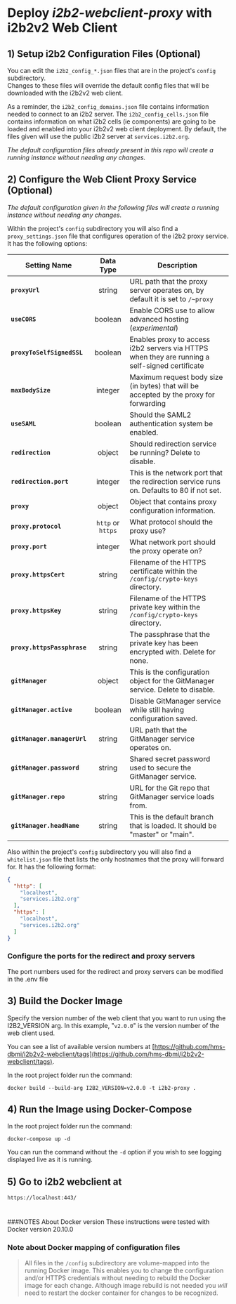 # Deploy *i2b2-webclient-proxy* with i2b2v2 Web Client

## 1) Setup i2b2 Configuration Files (Optional)
 You can edit the `i2b2_config_*.json` files that are in the project's `config` subdirectory.  
 Changes to these files will override the default config files that will be downloaded with the i2b2v2 web client.
 
 As a reminder, the `i2b2_config_domains.json` file contains information needed to connect to an i2b2 server.
 The `i2b2_config_cells.json` file contains information on what i2b2 cells (ie components) are going to be loaded 
 and enabled into your i2b2v2 web client deployment. By default, the files given will use the public i2b2 server at `services.i2b2.org`.

 *The default configuration files already present in this repo will create a running instance without needing any changes.*

## 2) Configure the Web Client Proxy Service (Optional)

 *The default configuration given in the following files will create a running instance without needing any changes.*

 Within the project's `config` subdirectory you will also find a `proxy_settings.json` file that configures operation of the i2b2 proxy service.
 It has the following options:
 
  | Setting Name | Data Type | Description |
  | ------------ |:---------:| ----------- |
  | **`proxyUrl`** | string | URL path that the proxy server operates on, by default it is set to `/~proxy` |  
  | **`useCORS`** | boolean | Enable CORS use to allow advanced hosting (_experimental_) |
  | **`proxyToSelfSignedSSL`** | boolean | Enables proxy to access i2b2 servers via HTTPS when they are running a self-signed certificate |
  | **`maxBodySize`** | integer | Maximum request body size (in bytes) that will be accepted by the proxy for forwarding |
  | **`useSAML`** | boolean | Should the SAML2 authentication system be enabled. |
  | **`redirection`** | object | Should redirection service be running? Delete to disable. |
  | **`redirection.port`** | integer | This is the network port that the redirection service runs on. Defaults to 80 if not set. |
  | **`proxy`** | object | Object that contains proxy configuration information. |
  | **`proxy.protocol`** | `http` or `https` | What protocol should the proxy use? |
  | **`proxy.port`** | integer | What network port should the proxy operate on? |
  | **`proxy.httpsCert`** | string | Filename of the HTTPS certificate within the `/config/crypto-keys` directory. |
  | **`proxy.httpsKey`** | string | Filename of the HTTPS private key within the `/config/crypto-keys` directory.  |
  | **`proxy.httpsPassphrase`** | string | The passphrase that the private key has been encrypted with. Delete for none. |
  | **`gitManager`** | object | This is the configuration object for the GitManager service.  Delete to disable. |
  | **`gitManager.active`** | boolean | Disable GitManager service while still having configuration saved. |
  | **`gitManager.managerUrl`** | string | URL path that the GitManager service operates on. |
  | **`gitManager.password`** | string | Shared secret password used to secure the GitManager service. |
  | **`gitManager.repo`** | string | URL for the Git repo that GitManager service loads from. |
  | **`gitManager.headName`** | string | This is the default branch that is loaded. It should be "master" or "main". |


Also within the project's `config` subdirectory you will also find a `whitelist.json` file that lists the only hostnames that the proxy will forward for.
It has the following format:
```json
{
  "http": [
    "localhost",
    "services.i2b2.org"
  ],
  "https": [
    "localhost",
    "services.i2b2.org"
  ]
}
```
### Configure the ports for the redirect and proxy servers

The port numbers used for the redirect and proxy servers can be modified in the .env file 

  
## 3) Build the Docker Image
 Specify the version number of the web client that you want to run using the I2B2_VERSION arg.
 In this example, "`v2.0.0`" is the version number of the web client used.
 
 You can see a list of available version numbers at [https://github.com/hms-dbmi/i2b2v2-webclient/tags](https://github.com/hms-dbmi/i2b2v2-webclient/tags).
 
 In the root project folder run the command: 
 ```
 docker build --build-arg I2B2_VERSION=v2.0.0 -t i2b2-proxy .
 ```

## 4) Run the Image using Docker-Compose

 In the root project folder run the command:
 ```
 docker-compose up -d
 ```  
 You can run the command without the `-d` option if you wish to see logging displayed live as it is running.
 
## 5) Go to i2b2 webclient at 

```
https://localhost:443/
```

#

###NOTES About Docker version
These instructions were tested with Docker version 20.10.0

### Note about Docker mapping of configuration files
> All files in the `/config` subdirectory are volume-mapped into the running Docker image.
> This enables you to change the configuration and/or HTTPS credentials without needing to rebuild the Docker image for each change.
> Although image rebuild is not needed you _will_ need to restart the docker container for changes to be recognized. 
